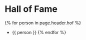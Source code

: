 # Hall of Fame <i class="fas fa-medal"></i>



{% for person in page.header.hof %}
 - {{ person }}
{% endfor %}
